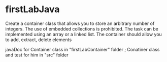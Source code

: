 # firstLabJava

Create a container class that allows you to store an arbitrary number of integers. The use of embedded collections is prohibited.  The task can be implemented using an array or a linked list. The container should allow you to add, extract, delete elements

javaDoc for Container class in "firstLabContainer" folder ; 
Conatiner class and test for him in "src" folder
